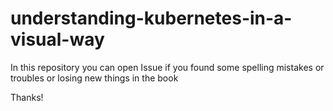 # understanding-kubernetes-in-a-visual-way

In this repository you can open Issue if you found some spelling mistakes or troubles or losing new things in the book

Thanks!
